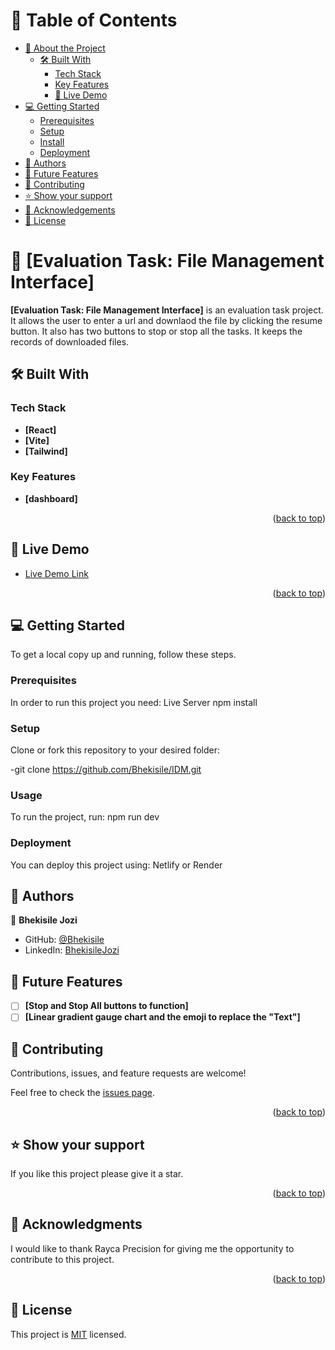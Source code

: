 <!-- TABLE OF CONTENTS -->

# 📗 Table of Contents

- [📖 About the Project](#about-project)
  - [🛠 Built With](#built-with)
    - [Tech Stack](#tech-stack)
    - [Key Features](#key-features)
    - [🚀 Live Demo](#live-demo)
- [💻 Getting Started](#getting-started)
  - [Prerequisites](#prerequisites)
  - [Setup](#setup)
  - [Install](#install)
  - [Deployment](#triangular_flag_on_post-deployment)
- [👥 Authors](#authors)
- [🔭 Future Features](#future-features)
- [🤝 Contributing](#contributing)
- [⭐️ Show your support](#support)
- [🙏 Acknowledgements](#acknowledgements)
- [📝 License](#license)

<!-- PROJECT DESCRIPTION -->

# 📖 [Evaluation Task: File Management Interface] <a name="about-project"></a>


**[Evaluation Task: File Management Interface]** is an evaluation task project. It allows the user to enter a url and downlaod the file by clicking the resume button. It also has two buttons to stop or stop all the tasks. It keeps the records of downloaded files.


## 🛠 Built With <a name="built-with"></a>

### Tech Stack <a name="tech-stack"></a>
- **[React]**
- **[Vite]**
- **[Tailwind]**

<!-- Features -->

### Key Features <a name="key-features"></a>

- **[dashboard]**

<p align="right">(<a href="#readme-top">back to top</a>)</p>

<!-- LIVE DEMO -->

## 🚀 Live Demo <a name="live-demo"></a>

- [Live Demo Link](https://fast-react-pizza-azure.vercel.app/)

<p align="right">(<a href="#readme-top">back to top</a>)</p>

<!-- GETTING STARTED -->

## 💻 Getting Started <a name="getting-started"></a>

To get a local copy up and running, follow these steps.

### Prerequisites

In order to run this project you need: 
Live Server
npm install

### Setup

Clone or fork this repository to your desired folder:

-git clone https://github.com/Bhekisile/IDM.git

### Usage

To run the project, run: 
npm run dev


### Deployment

You can deploy this project using: Netlify or Render

<!-- AUTHORS -->

## 👥 Authors <a name="authors"></a>

👤 **Bhekisile Jozi**

- GitHub: [@Bhekisile](https://github.com/Bhekisile)
- LinkedIn: [BhekisileJozi](https://www.linkedin.com/in/bhekisile-jozi/)

<!-- FUTURE FEATURES -->

## 🔭 Future Features <a name="future-features"></a>

- [ ] **[Stop and Stop All buttons to function]**
- [ ] **[Linear gradient gauge chart and the emoji to replace the "Text"]**

<!-- CONTRIBUTING -->

## 🤝 Contributing <a name="contributing"></a>

Contributions, issues, and feature requests are welcome!

Feel free to check the [issues page](../../issues/).

<p align="right">(<a href="#readme-top">back to top</a>)</p>

<!-- SUPPORT -->

## ⭐️ Show your support <a name="support"></a>


If you like this project please give it a star.

<p align="right">(<a href="#readme-top">back to top</a>)</p>

<!-- ACKNOWLEDGEMENTS -->

## 🙏 Acknowledgments <a name="acknowledgements"></a>

I would like to thank Rayca Precision for giving me the opportunity to contribute to this project.

<p align="right">(<a href="#readme-top">back to top</a>)</p>


<!-- LICENSE -->

## 📝 License <a name="license"></a>

This project is [MIT](./MIT.md) licensed.

